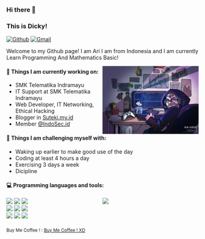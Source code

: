 ﻿### Hi there 👋 
### This is Dicky!

[![Github](https://img.shields.io/badge/-Github-000?style=flat&logo=Github&logoColor=white)](https://github.com/imyhacker)
[![Gmail](https://img.shields.io/badge/-Gmail-c14438?style=flat&logo=Gmail&logoColor=white)](mailto:arifarhan1602a@gmail.com)

Welcome to my Github page! I am Ari I am from Indonesia and I am currently Learn Programming And Mathematics Basic!  

<img align="right" alt="img" src="https://github.com/FernandoRoldan93/FernandoRoldan93/blob/master/cover_image.jpg" width="50%" height="auto" />


#### 🌱 Things I am currently working on: 
- SMK Telematika Indramayu  
- IT Support at SMK Telematika Indramayu
- Web Developer, IT Networking, Ethical Hacking
- Blogger in <a href="https://suteki.my.id" target="_blank">Suteki.my.id</a> 
- Member <a href="https://github.com/indosec-id" target="_blank">@IndoSec.id</a>

#### :muscle: Things I am challenging myself with:
- Waking up earlier to make good use of the day
- Coding at least 4 hours a day
- Exercising 3 days a week
- Dicipline

#### :computer: Programming languages and tools: 
<p>
	<img width="50%" align="right" src="https://github-readme-stats.vercel.app/api?username=imyhacker&show_icons=true&hide_border=true" />

<code><img width="10%" src="https://www.vectorlogo.zone/logos/laravel/laravel-ar21.svg"></code>
<code><img width="10%" src="https://www.vectorlogo.zone/logos/php/php-ar21.svg"></code>
<code><img width="8%" src="https://www.vectorlogo.zone/logos/nodejs/nodejs-ar21.svg"></code>
<br />
<code><img width="10%" src="https://www.vectorlogo.zone/logos/w3_html5/w3_html5-ar21.svg"></code>
<code><img width="10%" src="https://www.vectorlogo.zone/logos/getbootstrap/getbootstrap-ar21.svg"></code>
<code><img width="10%" src="https://www.vectorlogo.zone/logos/cisco/cisco-ar21.svg"></code>
<br />
<code><img width="10%" src="https://www.vectorlogo.zone/logos/linux/linux-ar21.svg"></code>
<code><img width="10%" src="https://www.vectorlogo.zone/logos/visualstudio_code/visualstudio_code-ar21.svg"></code>
<code><img width="10%" src="https://www.vectorlogo.zone/logos/git-scm/git-scm-ar21.svg"></code>
</p>

<sub>Buy Me Coffee ! : <a href="https://trakteer.id/arkun666" target="_blank"> Buy Me Coffee ! XD </a></sub>
